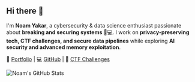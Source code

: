 
## Hi there 👋  

I'm **Noam Yakar**, a cybersecurity & data science enthusiast passionate about **breaking and securing systems** 🔐💻. I work on **privacy-preserving tech, CTF challenges, and secure data pipelines** while exploring **AI security and advanced memory exploitation**.  

📜 [Portfolio](https://noamadept.github.io/noamPortfolio.github.io/) | 💻 [GitHub](https://github.com/NoamAdept) | 🔐 [CTF Challenges](https://pwn.college/cse466-f2024/)  

![Noam's GitHub Stats](https://github-readme-stats.vercel.app/api?username=NoamAdept&show_icons=true&theme=radical)  
